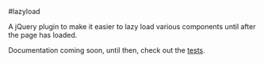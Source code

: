 #lazyload

A jQuery plugin to make it easier to lazy load various components until after the page has loaded.

Documentation coming soon, until then, check out the [tests](https://github.com/jgallen23/lazyload/blob/master/test/lazyload.test.js).
